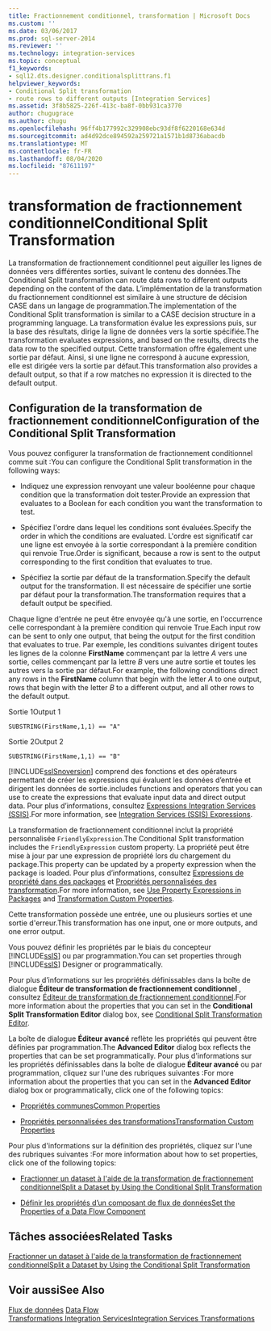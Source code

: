 ```yaml
---
title: Fractionnement conditionnel, transformation | Microsoft Docs
ms.custom: ''
ms.date: 03/06/2017
ms.prod: sql-server-2014
ms.reviewer: ''
ms.technology: integration-services
ms.topic: conceptual
f1_keywords:
- sql12.dts.designer.conditionalsplittrans.f1
helpviewer_keywords:
- Conditional Split transformation
- route rows to different outputs [Integration Services]
ms.assetid: 3f8b5825-226f-413c-ba8f-0bb931ca3770
author: chugugrace
ms.author: chugu
ms.openlocfilehash: 96ff4b177992c329908ebc93df8f6220168e634d
ms.sourcegitcommit: ad4d92dce894592a259721a1571b1d8736abacdb
ms.translationtype: MT
ms.contentlocale: fr-FR
ms.lasthandoff: 08/04/2020
ms.locfileid: "87611197"
---
```

# <a name="conditional-split-transformation"></a><span data-ttu-id="8e61b-102">transformation de fractionnement conditionnel</span><span class="sxs-lookup"><span data-stu-id="8e61b-102">Conditional Split Transformation</span></span>
  <span data-ttu-id="8e61b-103">La transformation de fractionnement conditionnel peut aiguiller les lignes de données vers différentes sorties, suivant le contenu des données.</span><span class="sxs-lookup"><span data-stu-id="8e61b-103">The Conditional Split transformation can route data rows to different outputs depending on the content of the data.</span></span> <span data-ttu-id="8e61b-104">L’implémentation de la transformation du fractionnement conditionnel est similaire à une structure de décision CASE dans un langage de programmation.</span><span class="sxs-lookup"><span data-stu-id="8e61b-104">The implementation of the Conditional Split transformation is similar to a CASE decision structure in a programming language.</span></span> <span data-ttu-id="8e61b-105">La transformation évalue les expressions puis, sur la base des résultats, dirige la ligne de données vers la sortie spécifiée.</span><span class="sxs-lookup"><span data-stu-id="8e61b-105">The transformation evaluates expressions, and based on the results, directs the data row to the specified output.</span></span> <span data-ttu-id="8e61b-106">Cette transformation offre également une sortie par défaut. Ainsi, si une ligne ne correspond à aucune expression, elle est dirigée vers la sortie par défaut.</span><span class="sxs-lookup"><span data-stu-id="8e61b-106">This transformation also provides a default output, so that if a row matches no expression it is directed to the default output.</span></span>  
  
## <a name="configuration-of-the-conditional-split-transformation"></a><span data-ttu-id="8e61b-107">Configuration de la transformation de fractionnement conditionnel</span><span class="sxs-lookup"><span data-stu-id="8e61b-107">Configuration of the Conditional Split Transformation</span></span>  
 <span data-ttu-id="8e61b-108">Vous pouvez configurer la transformation de fractionnement conditionnel comme suit :</span><span class="sxs-lookup"><span data-stu-id="8e61b-108">You can configure the Conditional Split transformation in the following ways:</span></span>  
  
-   <span data-ttu-id="8e61b-109">Indiquez une expression renvoyant une valeur booléenne pour chaque condition que la transformation doit tester.</span><span class="sxs-lookup"><span data-stu-id="8e61b-109">Provide an expression that evaluates to a Boolean for each condition you want the transformation to test.</span></span>  
  
-   <span data-ttu-id="8e61b-110">Spécifiez l'ordre dans lequel les conditions sont évaluées.</span><span class="sxs-lookup"><span data-stu-id="8e61b-110">Specify the order in which the conditions are evaluated.</span></span> <span data-ttu-id="8e61b-111">L'ordre est significatif car une ligne est envoyée à la sortie correspondant à la première condition qui renvoie True.</span><span class="sxs-lookup"><span data-stu-id="8e61b-111">Order is significant, because a row is sent to the output corresponding to the first condition that evaluates to true.</span></span>  
  
-   <span data-ttu-id="8e61b-112">Spécifiez la sortie par défaut de la transformation.</span><span class="sxs-lookup"><span data-stu-id="8e61b-112">Specify the default output for the transformation.</span></span> <span data-ttu-id="8e61b-113">Il est nécessaire de spécifier une sortie par défaut pour la transformation.</span><span class="sxs-lookup"><span data-stu-id="8e61b-113">The transformation requires that a default output be specified.</span></span>  
  
 <span data-ttu-id="8e61b-114">Chaque ligne d'entrée ne peut être envoyée qu'à une sortie, en l'occurrence celle correspondant à la première condition qui renvoie True.</span><span class="sxs-lookup"><span data-stu-id="8e61b-114">Each input row can be sent to only one output, that being the output for the first condition that evaluates to true.</span></span> <span data-ttu-id="8e61b-115">Par exemple, les conditions suivantes dirigent toutes les lignes de la colonne **FirstName** commençant par la lettre *A* vers une sortie, celles commençant par la lettre *B* vers une autre sortie et toutes les autres vers la sortie par défaut.</span><span class="sxs-lookup"><span data-stu-id="8e61b-115">For example, the following conditions direct any rows in the **FirstName** column that begin with the letter *A* to one output, rows that begin with the letter *B* to a different output, and all other rows to the default output.</span></span>  
  
 <span data-ttu-id="8e61b-116">Sortie 1</span><span class="sxs-lookup"><span data-stu-id="8e61b-116">Output 1</span></span>  
  
 `SUBSTRING(FirstName,1,1) == "A"`  
  
 <span data-ttu-id="8e61b-117">Sortie 2</span><span class="sxs-lookup"><span data-stu-id="8e61b-117">Output 2</span></span>  
  
 `SUBSTRING(FirstName,1,1) == "B"`  
  
 [!INCLUDE[ssISnoversion](../../../includes/ssisnoversion-md.md)] <span data-ttu-id="8e61b-118">comprend des fonctions et des opérateurs permettant de créer les expressions qui évaluent les données d’entrée et dirigent les données de sortie.</span><span class="sxs-lookup"><span data-stu-id="8e61b-118">includes functions and operators that you can use to create the expressions that evaluate input data and direct output data.</span></span> <span data-ttu-id="8e61b-119">Pour plus d’informations, consultez [Expressions Integration Services &#40;SSIS&#41;](../../expressions/integration-services-ssis-expressions.md).</span><span class="sxs-lookup"><span data-stu-id="8e61b-119">For more information, see [Integration Services &#40;SSIS&#41; Expressions](../../expressions/integration-services-ssis-expressions.md).</span></span>  
  
 <span data-ttu-id="8e61b-120">La transformation de fractionnement conditionnel inclut la propriété personnalisée `FriendlyExpression`.</span><span class="sxs-lookup"><span data-stu-id="8e61b-120">The Conditional Split transformation includes the `FriendlyExpression` custom property.</span></span> <span data-ttu-id="8e61b-121">La propriété peut être mise à jour par une expression de propriété lors du chargement du package.</span><span class="sxs-lookup"><span data-stu-id="8e61b-121">This property can be updated by a property expression when the package is loaded.</span></span> <span data-ttu-id="8e61b-122">Pour plus d’informations, consultez [Expressions de propriété dans des packages](../../expressions/use-property-expressions-in-packages.md) et [Propriétés personnalisées des transformation](transformation-custom-properties.md).</span><span class="sxs-lookup"><span data-stu-id="8e61b-122">For more information, see [Use Property Expressions in Packages](../../expressions/use-property-expressions-in-packages.md) and [Transformation Custom Properties](transformation-custom-properties.md).</span></span>  
  
 <span data-ttu-id="8e61b-123">Cette transformation possède une entrée, une ou plusieurs sorties et une sortie d'erreur.</span><span class="sxs-lookup"><span data-stu-id="8e61b-123">This transformation has one input, one or more outputs, and one error output.</span></span>  
  
 <span data-ttu-id="8e61b-124">Vous pouvez définir les propriétés par le biais du concepteur [!INCLUDE[ssIS](../../../includes/ssis-md.md)] ou par programmation.</span><span class="sxs-lookup"><span data-stu-id="8e61b-124">You can set properties through [!INCLUDE[ssIS](../../../includes/ssis-md.md)] Designer or programmatically.</span></span>  
  
 <span data-ttu-id="8e61b-125">Pour plus d’informations sur les propriétés définissables dans la boîte de dialogue **Éditeur de transformation de fractionnement conditionnel** , consultez [Éditeur de transformation de fractionnement conditionnel](../../conditional-split-transformation-editor.md).</span><span class="sxs-lookup"><span data-stu-id="8e61b-125">For more information about the properties that you can set in the **Conditional Split Transformation Editor** dialog box, see [Conditional Split Transformation Editor](../../conditional-split-transformation-editor.md).</span></span>  
  
 <span data-ttu-id="8e61b-126">La boîte de dialogue **Éditeur avancé** reflète les propriétés qui peuvent être définies par programmation.</span><span class="sxs-lookup"><span data-stu-id="8e61b-126">The **Advanced Editor** dialog box reflects the properties that can be set programmatically.</span></span> <span data-ttu-id="8e61b-127">Pour plus d'informations sur les propriétés définissables dans la boîte de dialogue **Éditeur avancé** ou par programmation, cliquez sur l'une des rubriques suivantes :</span><span class="sxs-lookup"><span data-stu-id="8e61b-127">For more information about the properties that you can set in the **Advanced Editor** dialog box or programmatically, click one of the following topics:</span></span>  
  
-   [<span data-ttu-id="8e61b-128">Propriétés communes</span><span class="sxs-lookup"><span data-stu-id="8e61b-128">Common Properties</span></span>](../../common-properties.md)  
  
-   [<span data-ttu-id="8e61b-129">Propriétés personnalisées des transformations</span><span class="sxs-lookup"><span data-stu-id="8e61b-129">Transformation Custom Properties</span></span>](transformation-custom-properties.md)  
  
 <span data-ttu-id="8e61b-130">Pour plus d'informations sur la définition des propriétés, cliquez sur l'une des rubriques suivantes :</span><span class="sxs-lookup"><span data-stu-id="8e61b-130">For more information about how to set properties, click one of the following topics:</span></span>  
  
-   [<span data-ttu-id="8e61b-131">Fractionner un dataset à l'aide de la transformation de fractionnement conditionnel</span><span class="sxs-lookup"><span data-stu-id="8e61b-131">Split a Dataset by Using the Conditional Split Transformation</span></span>](conditional-split-transformation.md)  
  
-   [<span data-ttu-id="8e61b-132">Définir les propriétés d’un composant de flux de données</span><span class="sxs-lookup"><span data-stu-id="8e61b-132">Set the Properties of a Data Flow Component</span></span>](../set-the-properties-of-a-data-flow-component.md)  
  
## <a name="related-tasks"></a><span data-ttu-id="8e61b-133">Tâches associées</span><span class="sxs-lookup"><span data-stu-id="8e61b-133">Related Tasks</span></span>  
 [<span data-ttu-id="8e61b-134">Fractionner un dataset à l'aide de la transformation de fractionnement conditionnel</span><span class="sxs-lookup"><span data-stu-id="8e61b-134">Split a Dataset by Using the Conditional Split Transformation</span></span>](conditional-split-transformation.md)  
  
## <a name="see-also"></a><span data-ttu-id="8e61b-135">Voir aussi</span><span class="sxs-lookup"><span data-stu-id="8e61b-135">See Also</span></span>  
 <span data-ttu-id="8e61b-136">[Flux de données](../data-flow.md) </span><span class="sxs-lookup"><span data-stu-id="8e61b-136">[Data Flow](../data-flow.md) </span></span>  
 [<span data-ttu-id="8e61b-137">Transformations Integration Services</span><span class="sxs-lookup"><span data-stu-id="8e61b-137">Integration Services Transformations</span></span>](integration-services-transformations.md)  
  
  
